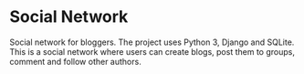 # Social Network
Social network for bloggers. The project uses Python 3, Django and SQLite. This is a social network where users can create blogs, post them to groups, comment and follow other authors.
